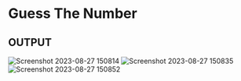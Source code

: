 <h1>Guess The Number</h1>
<h2><b>OUTPUT</b></h2>

![Screenshot 2023-08-27 150814](https://github.com/anjali-2904/Guess-The-Number/assets/92749087/00673228-84aa-471e-8c82-f460146d0733)
![Screenshot 2023-08-27 150835](https://github.com/anjali-2904/Guess-The-Number/assets/92749087/4a82c473-1a21-4246-81f2-ae0fe9101c44)
![Screenshot 2023-08-27 150852](https://github.com/anjali-2904/Guess-The-Number/assets/92749087/04d1f1ed-81d6-4c28-9a3e-df54c29001e5)
